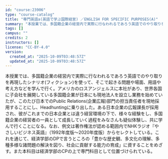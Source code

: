 ```yaml
---
id: "course:23906"
type: "course-catalog"
title: "専門英語a(英語で学ぶ国際経営) ／ENGLISH FOR SPECIFIC PURPOSES(A)"
summary: "本授業では、多国籍企業の経営内で実際に行なわれるであろう英語でのやり取りを再現したシナリオ(フィクション)を使って、そこで起きる問題や場面、用語や考え方などを学んで行く。アメリカのロスアンジェルスに本社があり、世界各国に子会社を展開している…"
tags: []
campus: ""
credits: 2
instructors: []
license: "CC-BY-4.0"
version:
  created_at: "2025-10-09T03:48:57Z"
  updated_at: "2025-10-09T03:48:57Z"
---
```

本授業では、多国籍企業の経営内で実際に行なわれるであろう英語でのやり取りを再現したシナリオ(フィクション)を使って、そこで起きる問題や場面、用語や考え方などを学んで行く。アメリカのロスアンジェルスに本社があり、世界各国に子会社を展開している多国籍企業が日本にも現地法人を設立し業務を始めていたが、このたび日本でのPublic Relations(企業広報)部門の担当責任者を現地採用することにし、Headhuntingに乗り出した。ある日本企業の広報課長が採用され、彼がこれまでの日本企業とは違う経営環境の下で、様々な経験をし、多国籍企業の経営者の一員として成長していく過程をみなさんも疑似体験し、共に学んで行くことになる。なお、例文は著作権法が認める範囲内でNHKラジオ『やさしいビジネス英語』（1992年度版～2020年度版）からセレクトしている。これを通じて、経済学部のDPで言うところの「豊かな歴史観、多文化の理解、多種多様な諸問題の解決を図り、社会に貢献する能力の育成」に資することをめざす。また本科目は経済学部のCPの上で専門科目として位置づけられている。
